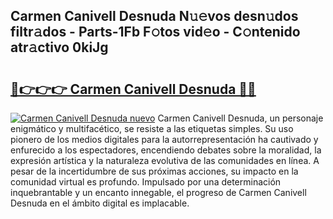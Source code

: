 ## Carmen Canivell Desnuda N𝚞𝚎vos desn𝚞dos filtr𝚊dos - Parts-1Fb F𝚘tos vid𝚎o - C𝚘ntenido atr𝚊ctivo 0kiJg

# <h2><a href="http://mbczmi.tromn.icu/?c=Carmen+Canivell+Desnuda">🔗👉👉👉 Carmen Canivell Desnuda 🔗🔗</a></h2>

[![Carmen Canivell Desnuda nuevo](https://i.imgur.com/pEAQMta.gif)](http://mbczmi.tromn.icu/?c=Carmen+Canivell+Desnuda)
Carmen Canivell Desnuda, un personaje enigmático y multifacético, se resiste a las etiquetas simples. Su uso pionero de los medios digitales para la autorrepresentación ha cautivado y enfurecido a los espectadores, encendiendo debates sobre la moralidad, la expresión artística y la naturaleza evolutiva de las comunidades en línea. A pesar de la incertidumbre de sus próximas acciones, su impacto en la comunidad virtual es profundo. Impulsado por una determinación inquebrantable y un encanto innegable, el progreso de Carmen Canivell Desnuda en el ámbito digital es implacable.
